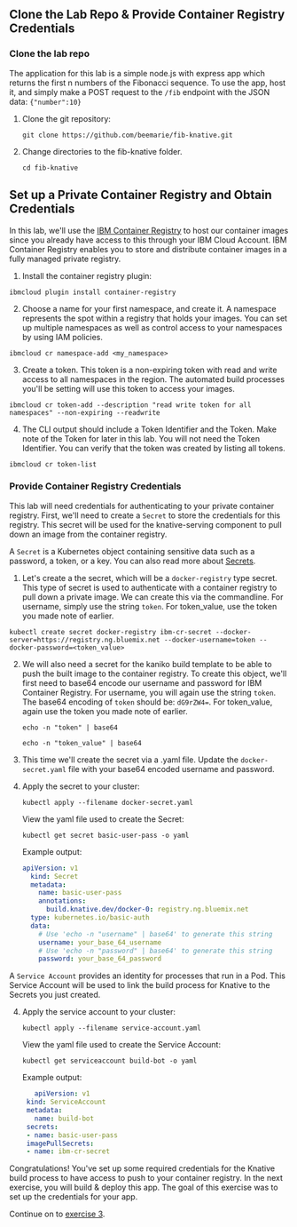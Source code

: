 ## Clone the Lab Repo & Provide Container Registry Credentials

### Clone the lab repo
The application for this lab is a simple node.js with express app which returns the first n numbers of the Fibonacci sequence. To use the app, host it, and simply make a POST request to the `/fib` endpoint with the JSON data: `{"number":10}`

1. Clone the git repository:

	```
	git clone https://github.com/beemarie/fib-knative.git
	```
2. Change directories to the fib-knative folder.

	```
	cd fib-knative
	```

## Set up a Private Container Registry and Obtain Credentials
In this lab, we'll use the [IBM Container Registry](https://console.bluemix.net/docs/services/Registry/registry_overview.html#registry_overview) to host our container images since you already have access to this through your IBM Cloud Account. IBM Container Registry enables you to store and distribute container images in a fully managed private registry.

1. Install the container registry plugin:

  ```
  ibmcloud plugin install container-registry
  ```
2. Choose a name for your first namespace, and create it. A namespace represents the spot within a registry that holds your images. You can set up multiple namespaces as well as control access to your namespaces by using IAM policies.

  ```
  ibmcloud cr namespace-add <my_namespace>
  ```
3. Create a token. This token is a non-expiring token with read and write access to all namespaces in the region. The automated build processes you'll be setting will use this token to access your images.

  ```
  ibmcloud cr token-add --description "read write token for all namespaces" --non-expiring --readwrite
  ```

4. The CLI output should include a Token Identifier and the Token. Make note of the Token for later in this lab. You will not need the Token Identifier. You can verify that the token was created by listing all tokens.

  ```
  ibmcloud cr token-list
  ```

### Provide Container Registry Credentials
This lab will need credentials for authenticating to your private container registry. First, we'll need to create a `Secret` to store the credentials for this registry. This secret will be used for the knative-serving component to pull down an image from the container registry.

A `Secret` is a Kubernetes object containing sensitive data such as a password, a token, or a key. You can also read more about [Secrets](https://kubernetes.io/docs/concepts/configuration/secret/).

1. Let's create a the secret, which will be a `docker-registry` type secret. This type of secret is used to authenticate with a container registry to pull down a private image. We can create this via the commandline. For username, simply use the string `token`. For token_value, use the token you made note of earlier.

  ```
  kubectl create secret docker-registry ibm-cr-secret --docker-server=https://registry.ng.bluemix.net --docker-username=token --docker-password=<token_value>
  ```

2. We will also need a secret for the kaniko build template to be able to push the built image to the container registry. To create this object, we'll first need to base64 encode our username and password for IBM Container Registry. For username, you will again use the string `token`. The base64 encoding of `token` should be: `dG9rZW4=`.  For token_value, again use the token you made note of earlier.

	```
	echo -n "token" | base64

	echo -n "token_value" | base64
	```

2. This time we'll create the secret via a .yaml file. Update the `docker-secret.yaml` file with your base64 encoded username and password.

3. Apply the secret to your cluster:

      ```
      kubectl apply --filename docker-secret.yaml
      ```

      View the yaml file used to create the Secret:
      ```
      kubectl get secret basic-user-pass -o yaml
      ```

      Example output:

      ```yaml
      apiVersion: v1
        kind: Secret
        metadata:
          name: basic-user-pass
          annotations:
            build.knative.dev/docker-0: registry.ng.bluemix.net
        type: kubernetes.io/basic-auth
        data:
          # Use 'echo -n "username" | base64' to generate this string
          username: your_base_64_username
          # Use 'echo -n "password" | base64' to generate this string
          password: your_base_64_password
      ```

A `Service Account` provides an identity for processes that run in a Pod. This Service Account will be used to link the build process for Knative to the Secrets you just created.

4. Apply the service account to your cluster:

    ```
    kubectl apply --filename service-account.yaml
    ```

    View the yaml file used to create the Service Account:
    ```
    kubectl get serviceaccount build-bot -o yaml
    ```

    Example output:
    ```yaml
       apiVersion: v1
     kind: ServiceAccount
     metadata:
       name: build-bot
     secrets:
     - name: basic-user-pass
     imagePullSecrets:
     - name: ibm-cr-secret
    ```


Congratulations! You've set up some required credentials for the Knative build process to have access to push to your container registry. In the next exercise, you will build & deploy this app. The goal of this exercise was to set up the credentials for your app.


Continue on to [exercise 3](../exercise-3/README.md).
